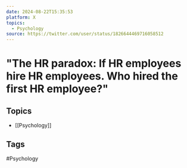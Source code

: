 ```yaml
---
date: 2024-08-22T15:35:53
platform: X
topics:
  - Psychology
source: https://twitter.com/user/status/1826644469716058512
---
```

# "The HR paradox: If HR employees hire HR employees. Who hired the first HR employee?"

## Topics
- [[Psychology]]

## Tags
#Psychology